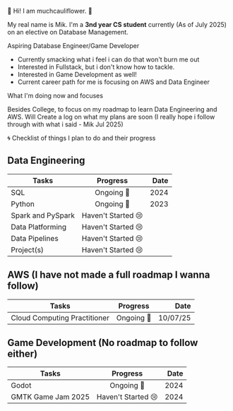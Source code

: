 👾 Hi! I am muchcauliflower. 👾

My real name is Mik. I'm a **3nd year CS student** currently (As of July 2025) on an elective on Database Management.

Aspiring Database Engineer/Game Developer
- Currently smacking what i feel i can do that won't burn me out
- Interested in Fullstack, but i don't know how to tackle.
- Interested in Game Development as well!
- Current career path for me is focusing on AWS and Data Engineer

What I'm doing now and focuses

Besides College, to focus on my roadmap to learn Data Engineering and AWS.
Will Create a log on what my plans are soon (I really hope i follow through with what i said - Mik Jul 2025)

🌀 Checklist of things I plan to do and their progress

## Data Engineering 

| Tasks             | Progress           |  Date       |
| ----------------- |:------------------:| -----------:|
| SQL               | Ongoing 🏃         | 2024        |
| Python            | Ongoing 🏃         | 2023        |
| Spark and PySpark | Haven't Started 😢 |             |
| Data Platforming  | Haven't Started 😢 |             |
| Data Pipelines    | Haven't Started 😢 |             |
| Project(s)        | Haven't Started 😢 |             |

## AWS (I have not made a full roadmap I wanna follow) 

| Tasks                        | Progress           |  Date       |
| ---------------------------- |:------------------:| -----------:|
| Cloud Computing Practitioner | Ongoing 🏃         | 10/07/25    |

## Game Development (No roadmap to follow either)
| Tasks              | Progress           |  Date       |
| ------------------ |:------------------:| -----------:|
| Godot              | Ongoing 🏃         | 2024        |
| GMTK Game Jam 2025 | Haven't Started 😢 | 2024        |
